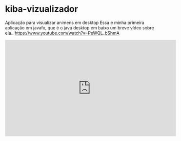 # kiba-vizualizador
 Aplicação para visualizar animens em desktop
Essa é minha primeira aplicação em javafx, que é o java desktop em baixo um breve vídeo sobre ela..
https://www.youtube.com/watch?v=PeWQL_bShmA
<iframe width="560" height="315" src="https://www.youtube.com/embed/PeWQL_bShmA" title="YouTube video player" frameborder="0" allow="accelerometer; autoplay; clipboard-write; encrypted-media; gyroscope; picture-in-picture; web-share" allowfullscreen></iframe>
